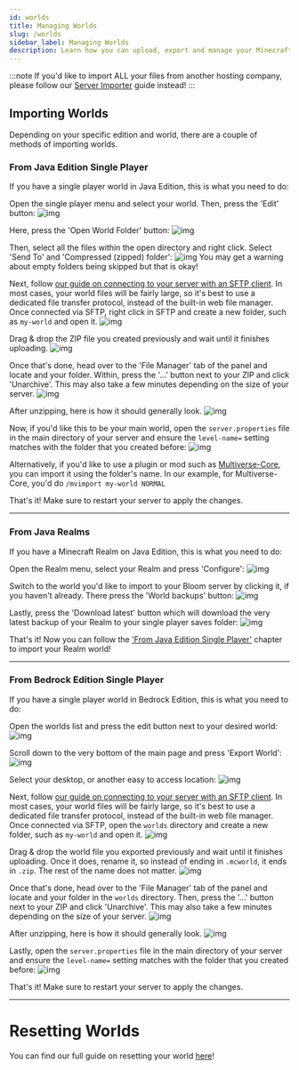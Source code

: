 ```yaml
---
id: worlds
title: Managing Worlds
slug: /worlds
sidebar_label: Managing Worlds
description: Learn how you can upload, export and manage your Minecraft worlds.
---
```


:::note
If you'd like to import ALL your files from another hosting company, please follow
our [Server Importer](/using_the_panel/server-importer.md) guide instead!
:::

## Importing Worlds

Depending on your specific edition and world, there are a couple of methods of importing worlds.

### From Java Edition Single Player

If you have a single player world in Java Edition, this is what you need to do:

Open the single player menu and select your world. Then, press the 'Edit' button:
![img](/running_a_server/worlds/1.png)

Here, press the 'Open World Folder' button:
![img](/running_a_server/worlds/2.png)

Then, select all the files within the open directory and right click. Select 'Send To' and 'Compressed (zipped) folder':
![img](/running_a_server/worlds/3.png)
You may get a warning about empty folders being skipped but that is okay!

Next, follow [our guide on connecting to your server with an SFTP client](/using_the_panel/sftp.md). In most cases, your
world files will be fairly large, so it's best to use a dedicated file transfer protocol, instead of the built-in web
file manager.
Once connected via SFTP, right click in SFTP and create a new folder, such as `my-world` and open it.
![img](/running_a_server/worlds/4.png)

Drag & drop the ZIP file you created previously and wait until it finishes uploading.
![img](/running_a_server/worlds/5.gif)

Once that's done, head over to the 'File Manager' tab of the panel and locate and your folder.
Within, press the '...' button next to your ZIP and click 'Unarchive'. This may also take a few minutes depending on the
size of your server.
![img](/running_a_server/worlds/6.png)

After unzipping, here is how it should generally look.
![img](/running_a_server/worlds/7.png)

Now, if you'd like this to be your main world, open the `server.properties` file in the main directory of your server
and ensure the `level-name=` setting matches with the folder that you created before:
![img](/running_a_server/worlds/8.png)

Alternatively, if you'd like to use a plugin or mod such
as [Multiverse-Core](/plugins_and_modifications/plugins/multiverse.md), you can import it using the folder's name.
In our example, for Multiverse-Core, you'd do `/mvimport my-world NORMAL`

That's it! Make sure to restart your server to apply the changes.

---

### From Java Realms

If you have a Minecraft Realm on Java Edition, this is what you need to do:

Open the Realm menu, select your Realm and press 'Configure':
![img](/running_a_server/worlds/9.png)

Switch to the world you'd like to import to your Bloom server by clicking it, if you haven't already.
There press the 'World backups' button:
![img](/running_a_server/worlds/10.png)

Lastly, press the 'Download latest' button which will download the very latest backup of your Realm to your single
player saves folder:
![img](/running_a_server/worlds/11.png)

That's it! Now you can follow the ['From Java Edition Single Player'](#from-java-edition-single-player) chapter to
import your Realm world!

---

### From Bedrock Edition Single Player

If you have a single player world in Bedrock Edition, this is what you need to do:

Open the worlds list and press the edit button next to your desired world:
![img](/running_a_server/worlds/12.png)

Scroll down to the very bottom of the main page and press 'Export World':
![img](/running_a_server/worlds/13.png)

Select your desktop, or another easy to access location:
![img](/running_a_server/worlds/14.png)

Next, follow [our guide on connecting to your server with an SFTP client](/using_the_panel/sftp.md). In most cases, your
world files will be fairly large, so it's best to use a dedicated file transfer protocol, instead of the built-in web
file manager.
Once connected via SFTP, open the `worlds` directory and create a new folder, such as `my-world` and open it.
![img](/running_a_server/worlds/15.png)

Drag & drop the world file you exported previously and wait until it finishes uploading.
Once it does, rename it, so instead of ending in `.mcworld`, it ends in `.zip`. The rest of the name does not matter.
![img](/running_a_server/worlds/16.gif)

Once that's done, head over to the 'File Manager' tab of the panel and locate and your folder in the `worlds` directory.
Then, press the '...' button next to your ZIP and click 'Unarchive'. This may also take a few minutes depending on the
size of your server.
![img](/running_a_server/worlds/17.png)

After unzipping, here is how it should generally look.
![img](/running_a_server/worlds/18.png)

Lastly, open the `server.properties` file in the main directory of your server and ensure the `level-name=` setting
matches with the folder that you created before:
![img](/running_a_server/worlds/8.png)

That's it! Make sure to restart your server to apply the changes.

---

# Resetting Worlds

You can find our full guide on resetting your world [here](world-reset.md)!

<!--
// Todo:
---

# Exporting Worlds 

## To Java Single Player

## To Bedrock Single Player (`.mcworld`)

-->
